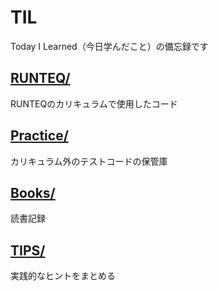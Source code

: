 # TIL
Today I Learned（今日学んだこと）の備忘録です

 [RUNTEQ/](https://github.com/Iwasaki-Y0125/til/tree/main/RUNTEQ)
 ---
RUNTEQのカリキュラムで使用したコード


[Practice/](https://github.com/Iwasaki-Y0125/til/tree/main/Practice)
---
カリキュラム外のテストコードの保管庫


[Books/](https://github.com/users/Iwasaki-Y0125/projects/1)
---
読書記録


[TIPS/](https://github.com/Iwasaki-Y0125/til/tree/main/TIPS)
---
実践的なヒントをまとめる
